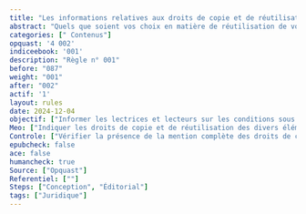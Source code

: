 ```yaml
---
title: "Les informations relatives aux droits de copie et de réutilisation  sont disponibles" 
abstract: "Quels que soient vos choix en matière de réutilisation de vos contenus, il est essentiel d’informer les lectrices et lecteurs sur leurs droits dans ce domaine."
categories: [" Contenus"]
opquast: '4 002'
indiceebook: '001'
description: "Règle n° 001"
before: "087"
weight: "001"
after: "002"
actif: '1'
layout: rules
date: 2024-12-04
objectif: ["Informer les lectrices et lecteurs sur les conditions sous lesquelles sont publiés les contenus.", "Informer les lectrices et lecteurs sur les conditions de copie et de réutilisation."]
Meo: ["Indiquer les droits de copie et de réutilisation des divers éléments du livre sur une ou plusieurs page dédiées et identifiées telles quelles (page de copyrights et page de crédits)."]
Controle: ["Vérifier la présence de la mention complète des droits de copie et de réutilisation dans une ou plusieurs pages dédiées accessibles par la table des matières ou via un ou des points de repère (landmark)."]
epubcheck: false
ace: false
humancheck: true
Source: ["Opquast"]
Referentiel: [""]
Steps: ["Conception", "Éditorial"]
tags: ["Juridique"]
---
```

